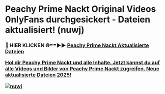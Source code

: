 # Peachy Prime Nackt Original Videos 0nlyFans durchgesickert - Dateien aktualisiert! (nuwj)

<h3>🔴 HIER KLICKEN 🌐==►► <a href="https://tinyurl.com/h6vf6nb8" rel="nofollow">Peachy Prime Nackt Aktualisierte Dateien

Hol dir Peachy Prime Nackt und alle Inhalte. Jetzt kannst du auf alle Videos und Bilder von Peachy Prime Nackt zugreifen. Neue aktualisierte Dateien 2025!

[![nuwj](https://i.imgur.com/sD4kR3V.gif)](https://tinyurl.com/h6vf6nb8)
